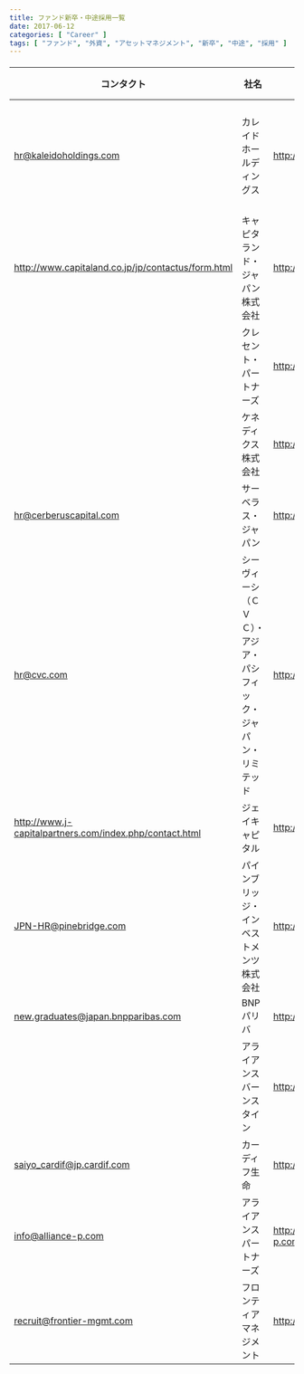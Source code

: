 ```yaml
---
title: ファンド新卒・中途採用一覧
date: 2017-06-12
categories: [ "Career" ]
tags: [ "ファンド", "外資", "アセットマネジメント", "新卒", "中途", "採用" ]
---
```

<h6>

| コンタクト                                              | 社名                                                               | URL                                                    | ポジション                                               |
|---------------------------------------------------------|--------------------------------------------------------------------|--------------------------------------------------------|----------------------------------------------------------|
| hr@kaleidoholdings.com                                  | カレイドホールディングス                                           | http://www.kaleidoholdings.co.jp/                      | アソシエイト、アナリスト、アドミニストレイティブスタッフ |
| http://www.capitaland.co.jp/jp/contactus/form.html      | キャピタランド・ジャパン株式会社                                   | http://www.capitaland.co.jp/index.html                 |                                                          |
|                                                         | クレセント・パートナーズ                                           | http://www.crescentcap.com/career/positions            | "Portfolio Analyst,                                      |
|                                                         | ケネディクス株式会社                                               | http://www.kenedix.com/                                |                                                          |
| hr@cerberuscapital.com                                  | サーベラス・ジャパン                                               | http://www.cerberuscapital.com/                        |                                                          |
| hr@cvc.com                                              | シーヴィーシ（ＣＶＣ）・アジア・パシフィック・ジャパン・リミテッド | http://www.cvceurope.com/                              |                                                          |
| http://www.j-capitalpartners.com/index.php/contact.html |    ジェイキャピタル                                                                | http://www.j-capitalpartners.com/                      |                                                          |
| JPN-HR@pinebridge.com                                   | パインブリッジ・インベストメンツ株式会社                           | http://www.pinebridge.co.jp/                           | クライアントレポーティング, リサーチアナリスト           |
| new.graduates@japan.bnpparibas.com                      | BNPパリバ                                                          | http://www.bnpparibas.jp/jp/careers/join-us/           |                                                          |
|                                                         | アライアンスバーンスタイン                                         | http://www.abglobal.co.jp/career/index                 |                                                          |
| saiyo_cardif@jp.cardif.com                              | カーディフ生命                                                     | http://www.cardif.co.jp/jp/pid3081/careers.html        |                                                          |
| info@alliance-p.com                                     | アライアンスパートナーズ                                           | http://www.alliance-p.com/recruit/graduates/index.html | 採用検討中                                               |
| recruit@frontier-mgmt.com                               | フロンティアマネジメント                                           | http://www.frontier-mgmt.com/recruit02.php             |                                                          |

</h>